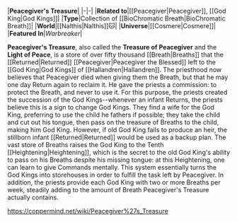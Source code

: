 |**Peacegiver's Treasure**|
|-|-|
|**Related to**|[[Peacegiver\|Peacegiver]], [[God King\|God Kings]]|
|**Type**|Collection of [[BioChromatic Breath\|BioChromatic Breath]]|
|**World**|[[Nalthis\|Nalthis]]🐱︎|
|**Universe**|[[Cosmere\|Cosmere]]|
|**Featured In**|*Warbreaker*|

**Peacegiver's Treasure**, also called the **Treasure of Peacegiver** and the **Light of Peace**, is a store of over fifty thousand [[Breath\|Breaths]] that the [[Returned\|Returned]] [[Peacegiver\|Peacegiver the Blessed]] left to the [[God King\|God Kings]] of [[Hallandren\|Hallandren]].
The priesthood now believes that Peacegiver died when giving them the Breath, but that he may one day Return again to reclaim it. He gave the priests a commission: to protect the Breath, and never to use it. For this purpose, the priests created the succession of the God Kings--whenever an infant Returns, the priests believe this is a sign to change God Kings. They find a wife for the God King, preferring to use the child he fathers if possible; they take the child and cut out his tongue, then pass on the treasure of Breaths to the child, making him God King. However, if old God King fails to produce an heir, the stillborn infant [[Returned\|Returned]] would be used as a backup plan.
The vast store of Breaths raises the God King to the Tenth [[Heightening\|Heightening]], which is the secret to the old God King's ability to pass on his Breaths despite his missing tongue: at this Heightening, one can learn to give Commands mentally. This system essentially turns the God Kings into storehouses in order to fulfill the task left by Peacegiver. In addition, the priests provide each God King with two or more Breaths per week, steadily adding to the amount of Breath Peacegiver's Treasure actually contains.



https://coppermind.net/wiki/Peacegiver%27s_Treasure